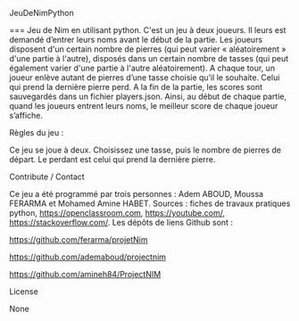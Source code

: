 JeuDeNimPython


=== Jeu de Nim en utilisant python. C'est un jeu à deux joueurs. Il leurs est demandé d’entrer leurs noms avant le début de la partie. Les joueurs disposent d'un certain nombre de pierres (qui peut varier « aléatoirement » d'une partie à l'autre), disposés dans un certain nombre de tasses (qui peut également varier d'une partie à l'autre aléatoirement). A chaque tour, un joueur enlève autant de pierres d’une tasse choisie qu’il le souhaite. Celui qui prend la dernière pierre perd.
A la fin de la partie, les scores sont sauvegardés dans un fichier players.json.
Ainsi, au début de chaque partie, quand les joueurs entrent leurs noms, le meilleur score de chaque joueur s’affiche.


Règles du jeu :

Ce jeu se joue à deux. Choisissez une tasse, puis le nombre de pierres de départ. Le perdant est celui qui prend la dernière pierre. 


Contribute / Contact


Ce jeu a été programmé par trois personnes : Adem ABOUD, Moussa FERARMA et Mohamed Amine HABET.
Sources : fiches de travaux pratiques python, https://openclassroom.com, https://youtube.com/, https://stackoverflow.com/.
Les dépôts de liens Github sont :


https://github.com/ferarma/projetNim

https://github.com/ademaboud/projectnim

https://github.com/amineh84/ProjectNIM

License

None

